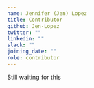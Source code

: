 ```yaml
---
name: Jennifer (Jen) Lopez
title: Contributor
github: Jen-Lopez
twitter: ""
linkedin: ""
slack: ""
joining_date: ""
role: contributor
---
```


Still waiting for this
